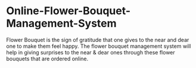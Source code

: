 # Online-Flower-Bouquet-Management-System
Flower Bouquet is the sign of gratitude that one gives to the near and dear one to make them feel happy. The flower bouquet management system will help in giving surprises to the near &amp; dear ones through these flower bouquets that are ordered online.
